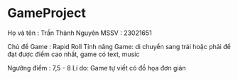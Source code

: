 # GameProject
Họ và tên : Trần Thành Nguyên
MSSV : 23021651

Chủ đề Game : Rapid Roll
Tính năng Game: di chuyển sang trái hoặc phải để đạt được điểm cao nhất, game có text, music 

Ngưỡng điểm : 7,5 - 8
Lí do: Game tự viết có đồ họa đơn giản
